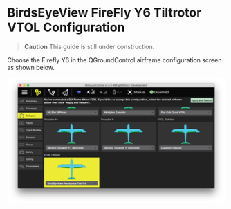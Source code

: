 # BirdsEyeView FireFly Y6 Tiltrotor VTOL Configuration

> **Caution** This guide is still under construction.

Choose the Firefly Y6 in the QGroundControl airframe configuration
screen as shown below.

![QGC - Select firmware for BirdsEyeView Firefly y6](../../images/qgc_firmware_tiltrotor_firefly_y6.png)

